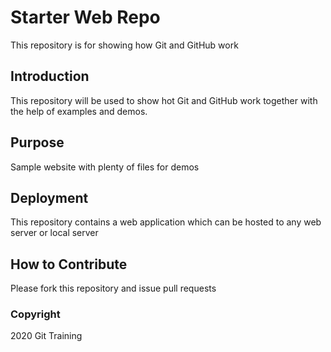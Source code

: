 # Starter Web Repo

This repository is for showing how Git and GitHub work

## Introduction

This repository will be used to show hot Git and GitHub work together with the help of examples and demos.

## Purpose

Sample website with plenty of files for demos

## Deployment

This repository contains a web application which can be hosted to any web server or local server

## How to Contribute
Please fork this repository and issue pull requests

### Copyright
2020 Git Training